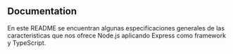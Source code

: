 ## Documentation

En este README se encuentran algunas especificaciones generales de las caracteristicas que nos ofrece Node.js aplicando Express como framework y TypeScript.
